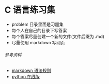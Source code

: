 # C 语言练习集

- problem 目录里面是习题集
- 每个人在自己的目录下写答案
- 每个答案尽量创建一个新的文件(文件后缀为 .md)
- 尽量使用 markdown 写网页

###### 参考资料

- [markdown 语法规则](https://www.jianshu.com/p/191d1e21f7ed)
- [python 在线版](http://www.pythontip.com/coding/run)

